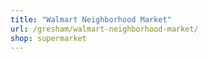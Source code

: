 ```yaml
---
title: "Walmart Neighborhood Market"
url: /gresham/walmart-neighborhood-market/
shop: supermarket
---
```

